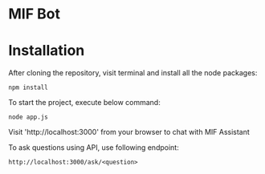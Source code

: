 # MIF Bot

# Installation

After cloning the repository, visit terminal and install all the node packages:
```
npm install
```

To start the project, execute below command:
```
node app.js
```

Visit 'http://localhost:3000' from your browser to chat with MIF Assistant

To ask questions using API, use following endpoint:
```
http://localhost:3000/ask/<question>
```
